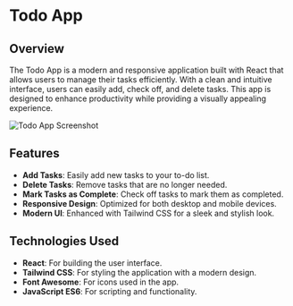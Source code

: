 # Todo App

## Overview

The Todo App is a modern and responsive application built with React that allows users to manage their tasks efficiently. With a clean and intuitive interface, users can easily add, check off, and delete tasks. This app is designed to enhance productivity while providing a visually appealing experience.

![Todo App Screenshot](path/to/screenshot.png) <!-- Replace with an actual screenshot -->

## Features

- **Add Tasks**: Easily add new tasks to your to-do list.
- **Delete Tasks**: Remove tasks that are no longer needed.
- **Mark Tasks as Complete**: Check off tasks to mark them as completed.
- **Responsive Design**: Optimized for both desktop and mobile devices.
- **Modern UI**: Enhanced with Tailwind CSS for a sleek and stylish look.

## Technologies Used

- **React**: For building the user interface.
- **Tailwind CSS**: For styling the application with a modern design.
- **Font Awesome**: For icons used in the app.
- **JavaScript ES6**: For scripting and functionality.

